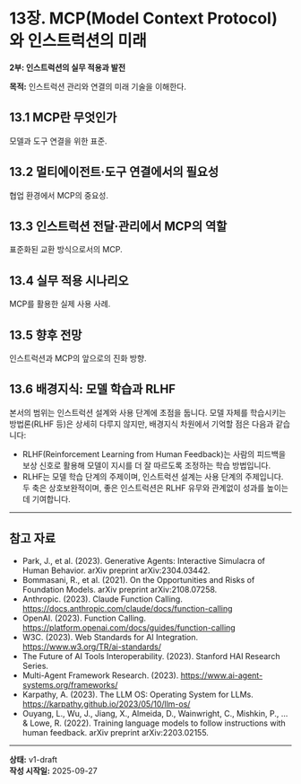 # 13장. MCP(Model Context Protocol)와 인스트럭션의 미래

**2부: 인스트럭션의 실무 적용과 발전**

**목적:** 인스트럭션 관리와 연결의 미래 기술을 이해한다.

## 13.1 MCP란 무엇인가
모델과 도구 연결을 위한 표준.

## 13.2 멀티에이전트·도구 연결에서의 필요성
협업 환경에서 MCP의 중요성.

## 13.3 인스트럭션 전달·관리에서 MCP의 역할
표준화된 교환 방식으로서의 MCP.

## 13.4 실무 적용 시나리오
MCP를 활용한 실제 사용 사례.

## 13.5 향후 전망
인스트럭션과 MCP의 앞으로의 진화 방향.

## 13.6 배경지식: 모델 학습과 RLHF
본서의 범위는 인스트럭션 설계와 사용 단계에 초점을 둡니다. 모델 자체를 학습시키는 방법론(RLHF 등)은 상세히 다루지 않지만, 배경지식 차원에서 기억할 점은 다음과 같습니다:

- RLHF(Reinforcement Learning from Human Feedback)는 사람의 피드백을 보상 신호로 활용해 모델이 지시를 더 잘 따르도록 조정하는 학습 방법입니다.
- RLHF는 모델 학습 단계의 주제이며, 인스트럭션 설계는 사용 단계의 주제입니다. 두 축은 상호보완적이며, 좋은 인스트럭션은 RLHF 유무와 관계없이 성과를 높이는 데 기여합니다.

---

## 참고 자료

- Park, J., et al. (2023). Generative Agents: Interactive Simulacra of Human Behavior. arXiv preprint arXiv:2304.03442.
- Bommasani, R., et al. (2021). On the Opportunities and Risks of Foundation Models. arXiv preprint arXiv:2108.07258.
- Anthropic. (2023). Claude Function Calling. https://docs.anthropic.com/claude/docs/function-calling
- OpenAI. (2023). Function Calling. https://platform.openai.com/docs/guides/function-calling
- W3C. (2023). Web Standards for AI Integration. https://www.w3.org/TR/ai-standards/
- The Future of AI Tools Interoperability. (2023). Stanford HAI Research Series.
- Multi-Agent Framework Research. (2023). https://www.ai-agent-systems.org/frameworks/
- Karpathy, A. (2023). The LLM OS: Operating System for LLMs. https://karpathy.github.io/2023/05/10/llm-os/
- Ouyang, L., Wu, J., Jiang, X., Almeida, D., Wainwright, C., Mishkin, P., ... & Lowe, R. (2022). Training language models to follow instructions with human feedback. arXiv preprint arXiv:2203.02155.

---

**상태:** v1-draft  
**작성 시작일:** 2025-09-27
